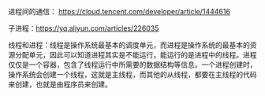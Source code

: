 进程间的通信： https://cloud.tencent.com/developer/article/1444616

子进程：https://yq.aliyun.com/articles/226035

线程和进程：线程是操作系统最基本的调度单元，而进程是操作系统的最基本的资源分配单元，因此可以知道进程其实是不能运行，能运行的是进程中的线程。进程仅仅是一个容器，包含了线程运行中所需要的数据结构等信息。一个进程创建时，操作系统会创建一个线程，这就是主线程，而其他的从线程，都要在主线程的代码来创建，也就是由程序员来创建。